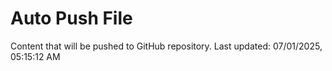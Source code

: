 # Auto Push File

Content that will be pushed to GitHub repository.
Last updated: 07/01/2025, 05:15:12 AM